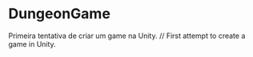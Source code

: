 # DungeonGame
Primeira tentativa de criar um game na Unity. // First attempt to create a game in Unity.
